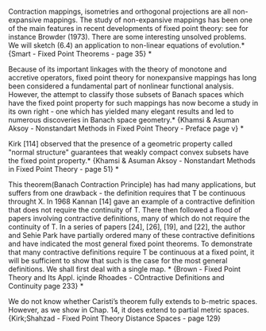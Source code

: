 Contraction mappings, isometries and orthogonal projections are all non-expansive mappings. The study of non-expansive mappings has been one of the main features in recent developments of fixed point theory: see for instance Browder (1973).
There are some interesting unsolved problems. We will sketch (6.4) an application to non-linear equations of evolution.* {Smart - Fixed Point Theorems - page 35} *

Because of its important linkages with the theory of monotone and accretive operators, fixed point theory for nonexpansive mappings has long been considered a fundamental part of nonlinear functional analysis. However, the attempt to classify those subsets of Banach spaces which have the fixed point property for such mappings has now become a study in its own right - one which has yielded many elegant results and led to numerous discoveries in Banach space geometry.* {Khamsi & Asuman Aksoy - Nonstandart Methods in Fixed Point Theory - Preface page v} *

Kirk [114] observed that the presence of a geometric property called "normal structure" guarantees that weakly compact convex subsets have the fixed point property.* {Khamsi & Asuman Aksoy - Nonstandart Methods in Fixed Point Theory - page 51} *

This theorem(Banach Contraction Principle) has had many applications, but suffers from one drawback - the definition requires that T be continuous throught X. In 1968 Kannan [14] gave an example of a contractive definition that does not require the continuity of T. There then followed a flood of papers involving contractive definitions, many of which do not require the continuity of T. In a series of papers [24], [26], [19], and [22], the author and Sehie Park have partially ordered many of these contractive definitions and have indicated the most general fixed point theorems. To demonstrate that many contractive definitions require T be continuous at a fixed point, it will be sufficient to show that such is the case for the most general definitions. We shall first deal with a single map. * {Brown - Fixed Point Theory and Its Appl. içinde Rhoades - COntractive Definitions and Continuity page 233} *

We do not know whether Caristi’s theorem fully extends
to b-metric spaces. However, as we show in Chap. 14, it does extend to partial
metric spaces. {Kirk;Shahzad - Fixed Point Theory Distance Spaces - page 129}